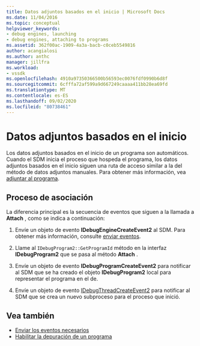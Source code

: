 ```yaml
---
title: Datos adjuntos basados en el inicio | Microsoft Docs
ms.date: 11/04/2016
ms.topic: conceptual
helpviewer_keywords:
- debug engines, launching
- debug engines, attaching to programs
ms.assetid: 362f00ac-1909-4a3a-bacb-c0ceb5549816
author: acangialosi
ms.author: anthc
manager: jillfra
ms.workload:
- vssdk
ms.openlocfilehash: 4910a97350366500b56593ec0076fdf0990b6d8f
ms.sourcegitcommit: 6cfffa72af599a9d667249caaaa411bb28ea69fd
ms.translationtype: MT
ms.contentlocale: es-ES
ms.lasthandoff: 09/02/2020
ms.locfileid: "80738461"
---
```

# <a name="launch-based-attachment"></a>Datos adjuntos basados en el inicio
Los datos adjuntos basados en el inicio de un programa son automáticos. Cuando el SDM inicia el proceso que hospeda el programa, los datos adjuntos basados en el inicio siguen una ruta de acceso similar a la del método de datos adjuntos manuales. Para obtener más información, vea [adjuntar al programa](../../extensibility/debugger/attaching-to-the-program.md).

## <a name="the-attaching-process"></a>Proceso de asociación
 La diferencia principal es la secuencia de eventos que siguen a la llamada a **Attach** , como se indica a continuación:

1. Envíe un objeto de evento **IDebugEngineCreateEvent2** al SDM. Para obtener más información, consulte [enviar eventos](../../extensibility/debugger/sending-events.md).

2. Llame al `IDebugProgram2::GetProgramId` método en la interfaz **IDebugProgram2** que se pasa al método **Attach** .

3. Envíe un objeto de evento **IDebugProgramCreateEvent2** para notificar al SDM que se ha creado el objeto **IDebugProgram2** local para representar el programa en el de.

4. Envíe un objeto de evento [IDebugThreadCreateEvent2](../../extensibility/debugger/reference/idebugthreadcreateevent2.md) para notificar al SDM que se crea un nuevo subproceso para el proceso que inició.

## <a name="see-also"></a>Vea también
- [Enviar los eventos necesarios](../../extensibility/debugger/sending-the-required-events.md)
- [Habilitar la depuración de un programa](../../extensibility/debugger/enabling-a-program-to-be-debugged.md)

